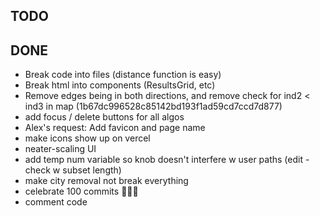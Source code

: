## TODO

## DONE
* Break code into files (distance function is easy)
* Break html into components (ResultsGrid, etc)
* Remove edges being in both directions, and remove check for ind2 < ind3 in map (1b67dc996528c85142bd193f1ad59cd7ccd7d877)
* add focus / delete buttons for all algos
* Alex's request: Add favicon and page name
* make icons show up on vercel
* neater-scaling UI
* add temp num variable so knob doesn't interfere w user paths  (edit - check w subset length)
* make city removal not break everything
* celebrate 100 commits 🎉🎉🎉
* comment code